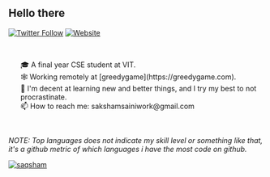 ## Hello there
<!--
**saqsham/saqsham** is a ✨ _special_ ✨ repository because its `README.md` (this file) appears on your GitHub profile.

Here are some ideas to get you started:

- 
- 🌱 Always learning ...
- 👯 I’m looking to collaborate on 
🔭 I’m currently...
- 🤔 I’m looking for help with ...
- 💬 Ask me about ...
- 😄 Pronouns: ...
- ⚡ Fun fact: ...
-->

<p align="left">
    <a href="https://twitter.com/saqshams"><img alt="Twitter Follow" src="https://img.shields.io/twitter/follow/saqshams?color=09f&label=%40saqshams&logo=twitter&logoColor=09f&style=for-the-badge&labelColor=black"></a>
    <a href="https://www.saqsham.link"><img alt="Website" src="https://img.shields.io/website?style=for-the-badge&up_color=blue&up_message=blog&url=https%3A%2F%2Fwww.saqsham.me&labelColor=black"></a>
</p>
<br>    
<p align="left">
<ul>
🎓 A final year CSE student at VIT.
<br>
🕸 Working remotely at [greedygame](https://greedygame.com).
<br>
🌱 I'm decent at learning new and better things, and I try my best to not procrastinate.
<br>
📫 How to reach me: sakshamsainiwork@gmail.com
<br>
</ul>

</p>

<br>

*NOTE: Top languages does not indicate my skill level or something like that, it's a github metric of which languages i have the most code on github.*

<a href="https://github.com/saqsham/saqsham">
  <img align="center" src="https://github-readme-stats.vercel.app/api/top-langs/?username=saqsham&theme=tokyonight&hide=html,css,handlebars&langs_count=10&layout=compact" alt="saqsham" />
</a>
